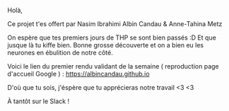 Holà, 

Ce projet t'es offert par 
Nasim Ibrahimi
Albin Candau
& Anne-Tahina Metz

On espère que tes premiers jours de THP se sont bien passés :D Et que jusque là tu kiffe bien. 
Bonne grosse découverte et on a bien eu les neurones en ébulition de notre côté.

Voici le lien du premier rendu validant de la semaine ( reproduction page d'accueil Google ) : https://albincandau.github.io

D'où que tu sois, j'éspère que tu apprécieras notre travail <3 <3 

À tantôt sur le Slack ! 



